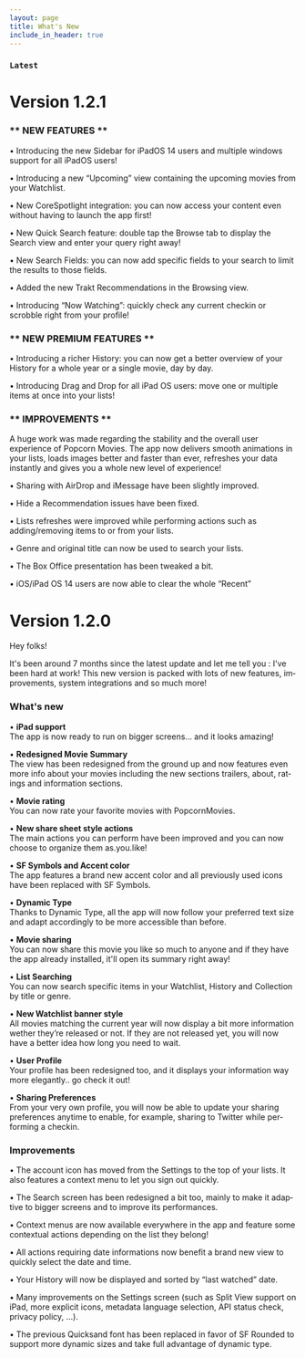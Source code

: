 ```yaml
---
layout: page
title: What's New
include_in_header: true
---
```


### `Latest`
# **Version 1.2.1**

### ** NEW FEATURES **

• Introducing the new Sidebar for iPadOS 14 users and multiple windows support for all iPadOS users!

• Introducing a new “Upcoming” view containing the upcoming movies from your Watchlist.

• New CoreSpotlight integration: you can now access your content even without having to launch the app first!

• New Quick Search feature: double tap the Browse tab to display the Search view and enter your query right away!

• New Search Fields: you can now add specific fields to your search to limit the results to those fields. 

• Added the new Trakt Recommendations in the Browsing view.

• Introducing “Now Watching”: quickly check any current checkin or scrobble right from your profile!


### ** NEW PREMIUM FEATURES **

• Introducing a richer History: you can now get a better overview of your History for a whole year or a single movie, day by day.

• Introducing Drag and Drop for all iPad OS users: move one or multiple items at once into your lists!


### ** IMPROVEMENTS **

A huge work was made regarding the stability and the overall user experience of Popcorn Movies.
The app now delivers smooth animations in your lists, loads images better and faster than ever, refreshes your data instantly and gives you a whole new level of experience!


• Sharing with AirDrop and iMessage have been slightly improved.

• Hide a Recommendation issues have been fixed. 

• Lists refreshes were improved while performing actions such as adding/removing items to or from your lists.

• Genre and original title can now be used to search your lists.

• The Box Office presentation has been tweaked a bit.

•  iOS/iPad OS 14 users are now able to clear the whole “Recent”



# **Version 1.2.0**

Hey folks!

It's been around 7 months since the lat­est up­date and let me tell you : I've been hard at work!
This new ver­sion is packed with lots of new fea­tures, im­prove­ments, sys­tem in­te­gra­tions and so much more!

### **What's new**

• **iPad sup­port**  
The app is now ready to run on big­ger screens… and it looks amaz­ing! 

• **Re­designed Movie Sum­ma­ry**  
The view has been re­designed from the ground up and now fea­tures even more info about your movies in­clud­ing the new sec­tions trail­ers, about, rat­ings and in­for­ma­tion sec­tions.

• **Movie rat­ing**  
You can now rate your fa­vorite movies with Pop­corn­Movies.

• **New share sheet style ac­tions**  
The main ac­tions you can per­form have been im­proved and you can now choose to or­ga­nize them as.y­ou.­like!

• **SF Sym­bols and Ac­cent col­or**  
The app fea­tures a brand new ac­cent col­or and all pre­vi­ous­ly used icons have been re­placed with SF Sym­bols.

• **Dy­nam­ic Type**  
Thanks to Dy­nam­ic Type, all the app will now fol­low your pre­ferred text size and adapt ac­cord­ing­ly to be more ac­ces­si­ble than be­fore. 

• **Movie shar­ing**  
You can now share this movie you like so much to any­one and if they have the app al­ready in­stalled, it'll open its sum­ma­ry right away!

• **List Search­ing**  
You can now search spe­cif­ic items in your Watch­list, His­to­ry and Col­lec­tion by ti­tle or genre.

• **New Watch­list ban­ner style**  
All movies match­ing the cur­rent year will now dis­play a bit more in­for­ma­tion wether they’re re­leased or not. If they are not re­leased yet, you will now have a bet­ter idea how long you need to wait.

• **User Pro­file**  
Your pro­file has been re­designed too, and it dis­plays your in­for­ma­tion way more el­e­gant­ly.. go check it out!

• **Shar­ing Pref­er­ences**  
From your very own pro­file, you will now be able to up­date your shar­ing pref­er­ences any­time to en­able, for ex­am­ple, shar­ing to Twit­ter while per­form­ing a checkin.
  
  
### **Im­prove­ments**

• The ac­count icon has moved from the Set­tings to the top of your lists. It also fea­tures a con­text menu to let you sign out quick­ly.

• The Search screen has been re­designed a bit too, main­ly to make it adap­tive to big­ger screens and to im­prove its per­for­mances.

• Con­text menus are now avail­able every­where in the app and fea­ture some con­tex­tu­al ac­tions de­pend­ing on the list they be­long!

• All ac­tions re­quir­ing date in­for­ma­tions now ben­e­fit a brand new view to quick­ly se­lect the date and time.

• Your His­to­ry will now be dis­played and sort­ed by “last watched” date.

• Many im­prove­ments on the Set­tings screen (such as Split View sup­port on iPad, more ex­plic­it icons, meta­da­ta lan­guage se­lec­tion, API sta­tus check, pri­va­cy pol­i­cy, …).

• The pre­vi­ous Quick­sand font has been re­placed in fa­vor of SF Round­ed to sup­port more dy­nam­ic sizes and take full ad­van­tage of dy­nam­ic type.
